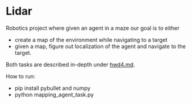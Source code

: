 # Li d a r 
 
Robotics project where given an agent in a maze our goal is to either
- create a map of the environment while navigating to a target
- given a map, figure out localization of the agent and navigate to the target.

Both tasks are described in-depth under [hwd4.md](hwd4.md).

How to run:
- pip install pybullet and numpy
- python mapping_agent_task.py
 
